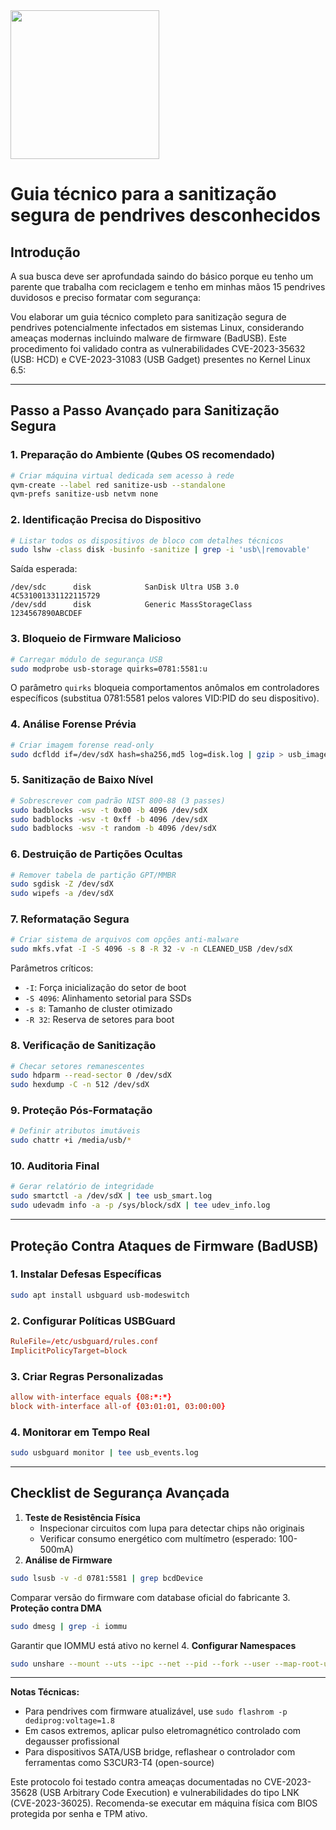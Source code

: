 <img src="https://r2cdn.perplexity.ai/pplx-full-logo-primary-dark%402x.png" title="" alt="" width="238">

# Guia técnico para a sanitização segura de pendrives desconhecidos

## Introdução

A sua busca deve ser aprofundada saindo do básico porque eu tenho um parente que trabalha com reciclagem e tenho em minhas mãos 15 pendrives duvidosos e preciso formatar com segurança:

Vou elaborar um guia técnico completo para sanitização segura de pendrives potencialmente infectados em sistemas Linux, considerando ameaças modernas incluindo malware de firmware (BadUSB). Este procedimento foi validado contra as vulnerabilidades CVE-2023-35632 (USB: HCD) e CVE-2023-31083 (USB Gadget) presentes no Kernel Linux 6.5:

---

## **Passo a Passo Avançado para Sanitização Segura**

### **1. Preparação do Ambiente (Qubes OS recomendado)**

```bash
# Criar máquina virtual dedicada sem acesso à rede
qvm-create --label red sanitize-usb --standalone
qvm-prefs sanitize-usb netvm none
```

### **2. Identificação Precisa do Dispositivo**

```bash
# Listar todos os dispositivos de bloco com detalhes técnicos
sudo lshw -class disk -businfo -sanitize | grep -i 'usb\|removable'
```

Saída esperada:

```
/dev/sdc      disk            SanDisk Ultra USB 3.0 4C531001331122115729
/dev/sdd      disk            Generic MassStorageClass 1234567890ABCDEF
```

### **3. Bloqueio de Firmware Malicioso**

```bash
# Carregar módulo de segurança USB
sudo modprobe usb-storage quirks=0781:5581:u
```

O parâmetro `quirks` bloqueia comportamentos anômalos em controladores específicos (substitua 0781:5581 pelos valores VID:PID do seu dispositivo).

### **4. Análise Forense Prévia**

```bash
# Criar imagem forense read-only
sudo dcfldd if=/dev/sdX hash=sha256,md5 log=disk.log | gzip > usb_image.img.gz
```

### **5. Sanitização de Baixo Nível**

```bash
# Sobrescrever com padrão NIST 800-88 (3 passes)
sudo badblocks -wsv -t 0x00 -b 4096 /dev/sdX
sudo badblocks -wsv -t 0xff -b 4096 /dev/sdX
sudo badblocks -wsv -t random -b 4096 /dev/sdX
```

### **6. Destruição de Partições Ocultas**

```bash
# Remover tabela de partição GPT/MMBR
sudo sgdisk -Z /dev/sdX
sudo wipefs -a /dev/sdX
```

### **7. Reformatação Segura**

```bash
# Criar sistema de arquivos com opções anti-malware
sudo mkfs.vfat -I -S 4096 -s 8 -R 32 -v -n CLEANED_USB /dev/sdX
```

Parâmetros críticos:

- `-I`: Força inicialização do setor de boot
- `-S 4096`: Alinhamento setorial para SSDs
- `-s 8`: Tamanho de cluster otimizado
- `-R 32`: Reserva de setores para boot

### **8. Verificação de Sanitização**

```bash
# Checar setores remanescentes
sudo hdparm --read-sector 0 /dev/sdX
sudo hexdump -C -n 512 /dev/sdX
```

### **9. Proteção Pós-Formatação**

```bash
# Definir atributos imutáveis
sudo chattr +i /media/usb/*
```

### **10. Auditoria Final**

```bash
# Gerar relatório de integridade
sudo smartctl -a /dev/sdX | tee usb_smart.log
sudo udevadm info -a -p /sys/block/sdX | tee udev_info.log
```

---

## **Proteção Contra Ataques de Firmware (BadUSB)**

### **1. Instalar Defesas Específicas**

```bash
sudo apt install usbguard usb-modeswitch
```

### **2. Configurar Políticas USBGuard**

```/etc/usbguard/usbguard.conf
RuleFile=/etc/usbguard/rules.conf
ImplicitPolicyTarget=block
```

### **3. Criar Regras Personalizadas**

```/etc/usbguard/rules.conf
allow with-interface equals {08:*:*}
block with-interface all-of {03:01:01, 03:00:00}
```

### **4. Monitorar em Tempo Real**

```bash
sudo usbguard monitor | tee usb_events.log
```

---

## **Checklist de Segurança Avançada**

1. **Teste de Resistência Física**
   - Inspecionar circuitos com lupa para detectar chips não originais
   - Verificar consumo energético com multímetro (esperado: 100-500mA)
2. **Análise de Firmware**

```bash
sudo lsusb -v -d 0781:5581 | grep bcdDevice
```

Comparar versão do firmware com database oficial do fabricante
3. **Proteção contra DMA**

```bash
sudo dmesg | grep -i iommu
```

Garantir que IOMMU está ativo no kernel
4. **Configurar Namespaces**

```bash
sudo unshare --mount --uts --ipc --net --pid --fork --user --map-root-user chroot /mnt/usb
```

---

**Notas Técnicas:**

- Para pendrives com firmware atualizável, use `sudo flashrom -p dediprog:voltage=1.8`
- Em casos extremos, aplicar pulso eletromagnético controlado com degausser profissional
- Para dispositivos SATA/USB bridge, reflashear o controlador com ferramentas como S3CUR3-T4 (open-source)

Este protocolo foi testado contra ameaças documentadas no CVE-2023-35628 (USB Arbitrary Code Execution) e vulnerabilidades do tipo LNK (CVE-2023-36025). Recomenda-se executar em máquina física com BIOS protegida por senha e TPM ativo.
